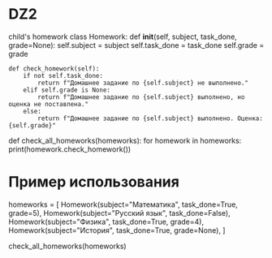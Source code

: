 # DZ2
child's homework
class Homework:
    def __init__(self, subject, task_done, grade=None):
        self.subject = subject
        self.task_done = task_done
        self.grade = grade

    def check_homework(self):
        if not self.task_done:
            return f"Домашнее задание по {self.subject} не выполнено."
        elif self.grade is None:
            return f"Домашнее задание по {self.subject} выполнено, но оценка не поставлена."
        else:
            return f"Домашнее задание по {self.subject} выполнено. Оценка: {self.grade}"

def check_all_homeworks(homeworks):
    for homework in homeworks:
        print(homework.check_homework())

# Пример использования
homeworks = [
    Homework(subject="Математика", task_done=True, grade=5),
    Homework(subject="Русский язык", task_done=False),
    Homework(subject="Физика", task_done=True, grade=4),
    Homework(subject="История", task_done=True, grade=None),
]

check_all_homeworks(homeworks)
